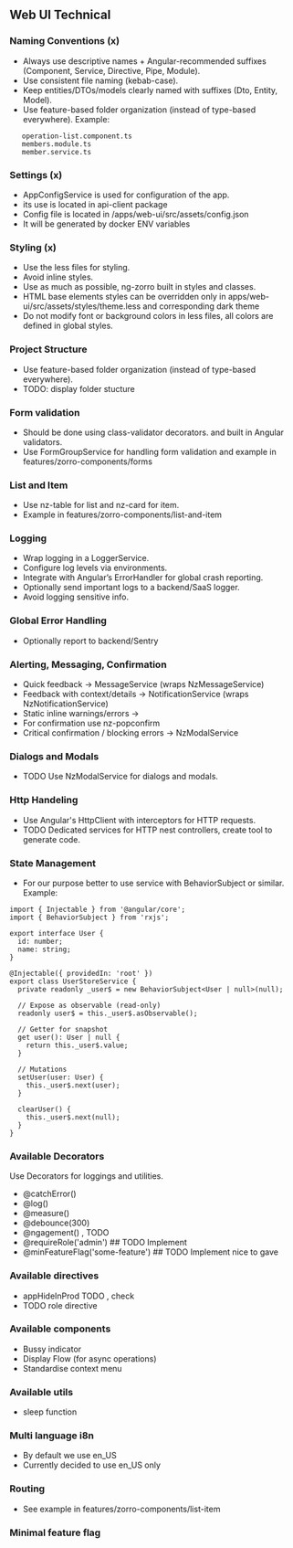 ## Web UI Technical

### Naming Conventions (x)

- Always use descriptive names + Angular-recommended suffixes (Component, Service, Directive, Pipe, Module).
- Use consistent file naming (kebab-case).
- Keep entities/DTOs/models clearly named with suffixes (Dto, Entity, Model).
- Use feature-based folder organization (instead of type-based everywhere).
  Example:

```
   operation-list.component.ts
   members.module.ts
   member.service.ts
```

### Settings (x)

- AppConfigService is used for configuration of the app.
- its use is located in api-client package
- Config file is located in /apps/web-ui/src/assets/config.json
- It will be generated by docker ENV variables

### Styling (x)

- Use the less files for styling.
- Avoid inline styles.
- Use as much as possible, ng-zorro built in styles and classes.
- HTML base elements styles can be overridden only in apps/web-ui/src/assets/styles/theme.less and corresponding dark theme
- Do not modify font or background colors in less files, all colors are defined in global styles.

### Project Structure

- Use feature-based folder organization (instead of type-based everywhere).
- TODO: display folder stucture

### Form validation

- Should be done using class-validator decorators. and built in Angular validators.
- Use FormGroupService for handling form validation and example in features/zorro-components/forms

### List and Item

- Use nz-table for list and nz-card for item.
- Example in features/zorro-components/list-and-item

### Logging

- Wrap logging in a LoggerService.
- Configure log levels via environments.
- Integrate with Angular’s ErrorHandler for global crash reporting.
- Optionally send important logs to a backend/SaaS logger.
- Avoid logging sensitive info.

### Global Error Handling

- Optionally report to backend/Sentry

### Alerting, Messaging, Confirmation

- Quick feedback → MessageService (wraps NzMessageService)
- Feedback with context/details → NotificationService (wraps NzNotificationService)
- Static inline warnings/errors → <nz-alert>
- For confirmation use nz-popconfirm
- Critical confirmation / blocking errors → NzModalService

### Dialogs and Modals

- TODO Use NzModalService for dialogs and modals.

### Http Handeling

- Use Angular's HttpClient with interceptors for HTTP requests.
- TODO Dedicated services for HTTP nest controllers, create tool to generate code.

### State Management

- For our purpose better to use service with BehaviorSubject or similar.
  Example:

```
import { Injectable } from '@angular/core';
import { BehaviorSubject } from 'rxjs';

export interface User {
  id: number;
  name: string;
}

@Injectable({ providedIn: 'root' })
export class UserStoreService {
  private readonly _user$ = new BehaviorSubject<User | null>(null);

  // Expose as observable (read-only)
  readonly user$ = this._user$.asObservable();

  // Getter for snapshot
  get user(): User | null {
    return this._user$.value;
  }

  // Mutations
  setUser(user: User) {
    this._user$.next(user);
  }

  clearUser() {
    this._user$.next(null);
  }
}
```

### Available Decorators

Use Decorators for loggings and utilities.

- @catchError()
- @log()
- @measure()
- @debounce(300)
- @ngagement() , TODO
- @requireRole('admin') ## TODO Implement
- @minFeatureFlag('some-feature') ## TODO Implement nice to gave

### Available directives

- appHideInProd TODO , check
- TODO role directive

### Available components

- Bussy indicator
- Display Flow (for async operations)
- Standardise context menu

### Available utils

- sleep function

### Multi language i8n

- By default we use en_US
- Currently decided to use en_US only

### Routing

- See example in features/zorro-components/list-item

### Minimal feature flag
